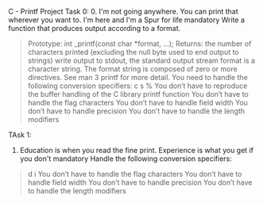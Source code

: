 C - Printf Project
Task 0:
 0. I'm not going anywhere. You can print that wherever you want to. I'm here and I'm a Spur for life
mandatory
Write a function that produces output according to a format.

> Prototype: int _printf(const char *format, ...);
> Returns: the number of characters printed (excluding the null byte used to end output to strings)
> write output to stdout, the standard output stream
> format is a character string. The format string is composed of zero or more directives. See man 3 printf for more detail. You need to handle the following conversion specifiers:
> c
> s
> %
> You don’t have to reproduce the buffer handling of the C library printf function
> You don’t have to handle the flag characters
> You don’t have to handle field width
> You don’t have to handle precision
> You don’t have to handle the length modifiers

TAsk 1:
 1. Education is when you read the fine print. Experience is what you get if you don't
mandatory
Handle the following conversion specifiers:

> d
> i
> You don’t have to handle the flag characters
> You don’t have to handle field width
> You don’t have to handle precision
> You don’t have to handle the length modifiers
